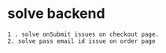 # solve backend 

```
1 . solve onSubmit issues on checkout page.
2. solve pass email id issue on order page

```